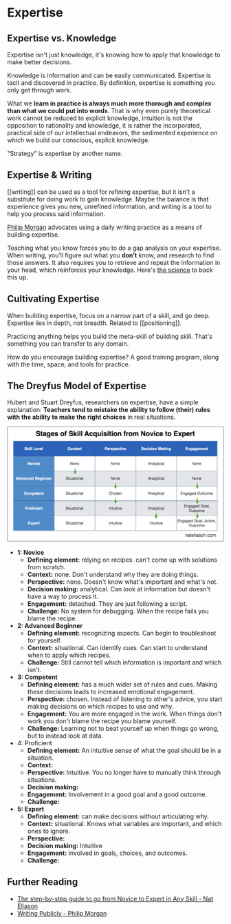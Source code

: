 # Expertise

## Expertise vs. Knowledge

Expertise isn't just knowledge, it's knowing how to apply that knowledge to make better decisions. 

Knowledge is information and can be easily communicated. Expertise is tacit and discovered in practice. By definition, expertise is something you only get through work. 

What we **learn in practice is always much more thorough and complex than what we could put into words**. That is why even purely theoretical work cannot be reduced to explicit knowledge, intuition is not the opposition to rationality and knowledge, it is rather the incorporated, practical side of our intellectual endeavors, the sedimented experience on which we build our conscious, explicit knowledge.

"Strategy" is expertise by another name.

## Expertise & Writing

[[writing]] can be used as a tool for refining expertise, but it isn't a substitute for doing work to gain knowledge. Maybe the balance is that experience gives you new, unrefined information, and writing is a tool to help you process said information. 

[Philip Morgan](https://philipmorganconsulting.com/) advocates using a daily writing practice as a means of building expertise.

Teaching what you know forces you to do a gap analysis on your expertise. When writing, you’ll figure out what you __don’t__ know, and research to find those answers. It also requires you to retrieve and repeat the information in your head, which reinforces your knowledge. Here's [the science](https://onlinelibrary.wiley.com/doi/abs/10.1002/acp.3410?campaign=wolearlyview) to back this up.

## Cultivating Expertise

When building expertise, focus on a narrow part of a skill, and go deep. Expertise lies in depth, not breadth. Related to [[positioning]].

Practicing anything helps you build the meta-skill of building skill. That's something you can transfer to any domain. 

How do you encourage building expertise? A good training program, along with the time, space, and tools for practice. 


## The Dreyfus Model of Expertise

Hubert and Stuart Dreyfus, researchers on expertise, have a simple explanation: **Teachers tend to mistake the ability to follow (their) rules with the ability to make the right choices** in real situations.

![](/assets/images/dreyfus_model.png)

- **1: Novice**
    - **Defining element:** relying on recipes. can't come up with solutions from scratch. 
    - **Context:** none. Don't understand why they are doing things.
    - **Perspective:** none. Doesn't know what's important and what's not.
    - **Decision making:** analytical. Can look at information but doesn't have a way to process it.
    - **Engagement:** detached. They are just following a script. 
    - **Challenge:** No system for debugging. When the recipe fails you blame the recipe. 
- **2: Advanced Beginner**
    - **Defining element:** recognizing aspects. Can begin to troubleshoot for yourself. 
    - **Context:** situational. Can identify cues. Can start to understand when to apply which recipes. 
    - **Challenge:** Still cannot tell which information is important and which isn't. 
- **3: Competent**
    - **Defining element:** has a much wider set of rules and cues. Making these decisions leads to increased emotional engagement. 
    - **Perspective:** chosen. Instead of listening to other's advice, you start making decisions on which recipes to use and why.
    - **Engagement:** You are more engaged in the work. When things don't work you don't blame the recipe you blame yourself.
    - **Challenge:** Learning not to beat yourself up when things go wrong, but to instead look at data. 
- 4: Proficient
    - **Defining element:** An intuitive sense of what the goal should be in a situation.
    - **Context:**
    - **Perspective:** Intuitive. You no longer have to manually think through situations.
    - **Decision making:**
    - **Engagement:** Involvement in a good goal and a good outcome.
    - **Challenge:**
- **5: Expert**
    - **Defining element:** can make decisions without articulating why.
    - **Context:** situational. Knows what variables are important, and which ones to ignore. 
    - **Perspective:**
    - **Decision making:** Intuitive
    - **Engagement:** Involved in goals, choices, and outcomes.
    - **Challenge:**



## Further Reading
- [The step-by-step guide to go from Novice to Expert in Any Skill - Nat Eliason](https://www.nateliason.com/blog/become-expert-dreyfus)
- [Writing Publicly - Philip Morgan](https://philipmorganconsulting.com/indie-experts-list/writing-publicly/)
